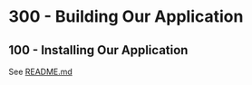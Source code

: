# 300 - Building Our Application

## 100 - Installing Our Application

See [README.md](./100/README.md)
